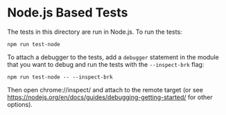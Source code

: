 # Node.js Based Tests

The tests in this directory are run in Node.js.  To run the tests:

    npm run test-node

To attach a debugger to the tests, add a `debugger` statement in the module that you want to debug and run the tests with the `--inspect-brk` flag:

    npm run test-node -- --inspect-brk

Then open chrome://inspect/ and attach to the remote target (or see https://nodejs.org/en/docs/guides/debugging-getting-started/ for other options).
